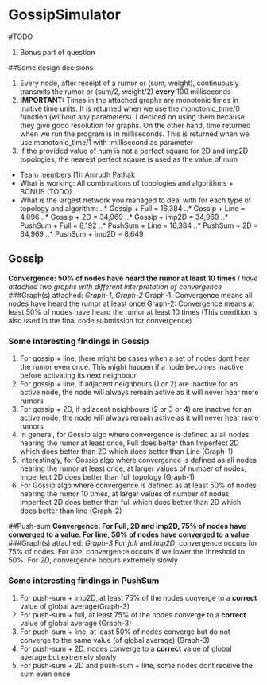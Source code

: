 # GossipSimulator

#TODO
1. Bonus part of question

##Some design decisions
1. Every node, after receipt of a rumor or (sum, weight), continuously transmits the rumor or (sum/2, weight/2) **every** 100 milliseconds
2. **IMPORTANT:** Times in the attached graphs are monotonic times in :native time units. It is returned when we use the monotonic_time/0 function (without any parameters). I decided on using them because they give good resolution for graphs. On the other hand, time returned when we run the program is in milliseconds. This is returned when we use monotonic_time/1 with :millisecond as parameter
3. If the provided value of num is not a perfect square for 2D and imp2D topologies, the nearest perfect sqaure is used as the value of num

* Team members (1): Anirudh Pathak
* What is working: All combinations of topologies and algorithms + BONUS (TODO)
* What is the largest network you managed to deal with for each type of topology and algorithm:
..* Gossip + Full = 16,384
..* Gossip + Line = 4,096
..* Gossip + 2D = 34,969
..* Gossip + imp2D = 34,969
..* PushSum + Full = 8,192
..* PushSum + Line = 16,384
..* PushSum + 2D = 34,969
..* PushSum + imp2D = 8,649

## Gossip
**Convergence: 50% of nodes have heard the rumor at least 10 times**
*I have attached two graphs with different interpretation of convergence*
###Graph(s) attached: _Graph-1_, _Graph-2_
Graph-1: Convergence means all nodes have heard the rumor at least once
Graph-2: Convergence means at least 50% of nodes have heard the rumor at least 10 times (This condition is also used in the final code submission for convergence)

### Some interesting findings in Gossip
1. For gossip + line, there might be cases when a set of nodes dont hear the rumor even once. This might happen if a node becomes inactive before activating its next neighbour
2. For gossip + line, if adjacent neighbours (1 or 2) are inactive for an active node, the node will always remain active as it will never hear more rumors
3. For gossip + 2D, if adjacent neighbours (2 or 3 or 4) are inactive for an active node, the node will always remain active as it will never hear more rumors
4. In general, for Gossip algo where convergence is defined as all nodes hearing the rumor at least once, Full does better than Imperfect 2D which does better than 2D which does better than Line (Graph-1)
5. Interestingly, for Gossip algo where convergence is defined as all nodes hearing the rumor at least once, at larger values of number of nodes, imperfect 2D does better than full topology (Graph-1)
6. For Gossip algo where convergence is defined as at least 50% of nodes hearing the rumor 10 times, at larger values of number of nodes, imperfect 2D does better than full which does better than 2D which does better than line (Graph-2)

##Push-sum
**Convergence: For Full, 2D and imp2D, 75% of nodes have converged to a value. For line, 50% of nodes have converged to a value**
###Graph(s) attached: _Graph-3_
For _full_ and _imp2D_, convergence occurs for 75% of nodes. For _line_, convergence occurs if we lower the threshold to 50%. For _2D_, convergence occurs extremely slowly

### Some interesting findings in PushSum
1. For push-sum + imp2D, at least 75% of the nodes converge to a **correct** value of global average(Graph-3)
2. For push-sum + full, at least 75% of the nodes converge to a **correct** value of global average (Graph-3)
3. For push-sum + line, at least 50% of nodes converge but do not converge to the same value (of global average) (Graph-3)
4. For push-sum + 2D, nodes converge to a **correct** value of global average but extremely slowly
5. For push-sum + 2D and push-sum + line, some nodes dont receive the sum even once



